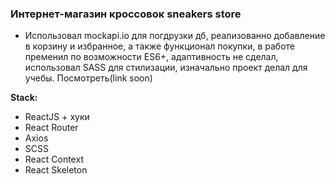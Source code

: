 ### Интернет-магазин кроссовок sneakers store

- Использовал mockapi.io для погдрузки дб, реализованно добавление в корзину и избранное, а также функционал покупки, в работе пременил по возможности ES6+, адаптивность не сделал, использовал SASS для стилизации, изначально проект делал для учебы. Посмотреть(link soon)

**Stack:**

- ReactJS + хуки
- React Router
- Axios
- SCSS
- React Context
- React Skeleton

